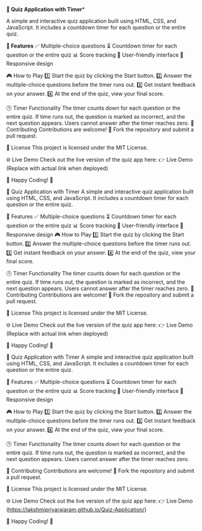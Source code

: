 **🎯 Quiz Application with Timer***

A simple and interactive quiz application built using HTML, CSS, and JavaScript. It includes a countdown timer for each question or the entire quiz.

**🚀 Features**
✅ Multiple-choice questions
⏳ Countdown timer for each question or the entire quiz
📊 Score tracking
🎨 User-friendly interface
📱 Responsive design

🎮 How to Play
1️⃣ Start the quiz by clicking the Start button.
2️⃣ Answer the multiple-choice questions before the timer runs out.
3️⃣ Get instant feedback on your answer.
4️⃣ At the end of the quiz, view your final score.

🕒 Timer Functionality
The timer counts down for each question or the entire quiz.
If time runs out, the question is marked as incorrect, and the next question appears.
Users cannot answer after the timer reaches zero.
🤝 Contributing
Contributions are welcome! 🚀 Fork the repository and submit a pull request.

📜 License
This project is licensed under the MIT License.

🌐 Live Demo
Check out the live version of the quiz app here:
👉 Live Demo (Replace with actual link when deployed)

🎉 Happy Coding! 🚀

🎯 Quiz Application with Timer
A simple and interactive quiz application built using HTML, CSS, and JavaScript. It includes a countdown timer for each question or the entire quiz.

🚀 Features
✅ Multiple-choice questions
⏳ Countdown timer for each question or the entire quiz
📊 Score tracking
🎨 User-friendly interface
📱 Responsive design
🎮 How to Play
1️⃣ Start the quiz by clicking the Start button.
2️⃣ Answer the multiple-choice questions before the timer runs out.
3️⃣ Get instant feedback on your answer.
4️⃣ At the end of the quiz, view your final score.

🕒 Timer Functionality
The timer counts down for each question or the entire quiz.
If time runs out, the question is marked as incorrect, and the next question appears.
Users cannot answer after the timer reaches zero.
🤝 Contributing
Contributions are welcome! 🚀 Fork the repository and submit a pull request.

📜 License
This project is licensed under the MIT License.

🌐 Live Demo
Check out the live version of the quiz app here:
👉 Live Demo (Replace with actual link when deployed)

🎉 Happy Coding! 🚀

🎯 Quiz Application with Timer
A simple and interactive quiz application built using HTML, CSS, and JavaScript. It includes a countdown timer for each question or the entire quiz.

🚀 Features
✅ Multiple-choice questions
⏳ Countdown timer for each question or the entire quiz
📊 Score tracking
🎨 User-friendly interface
📱 Responsive design

🎮 How to Play
1️⃣ Start the quiz by clicking the Start button.
2️⃣ Answer the multiple-choice questions before the timer runs out.
3️⃣ Get instant feedback on your answer.
4️⃣ At the end of the quiz, view your final score.

🕒 Timer Functionality
The timer counts down for each question or the entire quiz.
If time runs out, the question is marked as incorrect, and the next question appears.
Users cannot answer after the timer reaches zero.

🤝 Contributing
Contributions are welcome! 🚀 Fork the repository and submit a pull request.

📜 License
This project is licensed under the MIT License.

🌐 Live Demo
Check out the live version of the quiz app here:
👉 Live Demo (https://lakshmipriyarajaram.github.io/Quiz-Application/)

🎉 Happy Coding! 🚀


